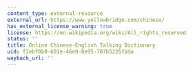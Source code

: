 ```yaml
---
content_type: external-resource
external_url: https://www.yellowbridge.com/chinese/
has_external_license_warning: true
license: https://en.wikipedia.org/wiki/All_rights_reserved
status: ''
title: Online Chinese-English Talking Dictionary
uid: f2ebf0b0-601e-46e0-8e95-707b5226fbda
wayback_url: ''
---
```


